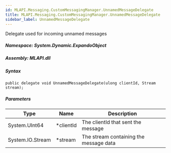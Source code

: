 ```yaml
---  
id: MLAPI.Messaging.CustomMessagingManager.UnnamedMessageDelegate  
title: MLAPI.Messaging.CustomMessagingManager.UnnamedMessageDelegate
sidebar_label: UnnamedMessageDelegate
---
```


<div class="markdown level0 summary">

Delegate used for incoming unnamed messages

</div>

<div class="markdown level0 conceptual">

</div>

##### **Namespace**: System.Dynamic.ExpandoObject

##### **Assembly**: MLAPI.dll

##### Syntax

    public delegate void UnnamedMessageDelegate(ulong clientId, Stream stream);

##### Parameters

| Type             | Name       | Description                            |
|------------------|------------|----------------------------------------|
| System.UInt64    | \*clientId | The clientId that sent the message     |
| System.IO.Stream | \*stream   | The stream containing the message data |
